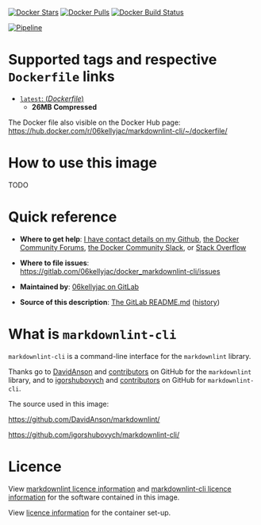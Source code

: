 <!-- markdownlint-disable MD013 -->
[docker_stars_shield]: https://img.shields.io/docker/stars/06kellyjac/markdownlint-cli.svg?style=flat-square
[docker_pulls_shield]: https://img.shields.io/docker/pulls/06kellyjac/markdownlint-cli.svg?style=flat-square
[docker_build_shield]: https://img.shields.io/docker/build/06kellyjac/markdownlint-cli.svg?style=flat-square
[docker_hub]: https://hub.docker.com/r/06kellyjac/markdownlint-cli/

[![Docker Stars][docker_stars_shield]][docker_hub] [![Docker Pulls][docker_pulls_shield]][docker_hub] [![Docker Build Status][docker_build_shield]][docker_hub]

[pipeline_badge]: https://gitlab.com/06kellyjac/docker_markdownlint-cli/badges/master/pipeline.svg
[pipeline_link]: https://gitlab.com/06kellyjac/docker_markdownlint-cli/pipelines

[![Pipeline][pipeline_badge]][pipeline_link]

# Supported tags and respective `Dockerfile` links

[latest_dockerfile]: https://gitlab.com/06kellyjac/docker_markdownlint-cli/blob/master/debian-buster-slim/Dockerfile

- [`latest`: (*Dockerfile*)][latest_dockerfile]
  - **26MB Compressed**

The Docker file also visible on the Docker Hub page: <https://hub.docker.com/r/06kellyjac/markdownlint-cli/~/dockerfile/>

# How to use this image

TODO

# Quick reference

- **Where to get help**:
  [I have contact details on my Github](https://gitlab.com/06kellyjac), [the Docker Community Forums](https://forums.docker.com/), [the Docker Community Slack](https://blog.docker.com/2016/11/introducing-docker-community-directory-docker-community-slack/), or [Stack Overflow](https://stackoverflow.com/search?tab=newest&q=docker)

- **Where to file issues**:
  <https://gitlab.com/06kellyjac/docker_markdownlint-cli/issues>

- **Maintained by**:
  [06kellyjac on GitLab](https://gitlab.com/06kellyjac)

- **Source of this description**:
  [The GitLab README.md](https://gitlab.com/06kellyjac/docker_markdownlint-cli/blob/master/README.md) ([history](https://gitlab.com/06kellyjac/docker_markdownlint-cli/commits/master/README.md))

# What is `markdownlint-cli`

`markdownlint-cli` is a command-line interface for the `markdownlint` library.

Thanks go to [DavidAnson](https://github.com/DavidAnson/) and [contributors](https://github.com/DavidAnson/markdownlint/graphs/contributors) on GitHub for the `markdownlint` library, and to [igorshubovych](https://github.com/igorshubovych/) and [contributors](https://github.com/igorshubovych/markdownlint-cli/graphs/contributors) on GitHub for `markdownlint-cli`.

The source used in this image:

<https://github.com/DavidAnson/markdownlint/>

<https://github.com/igorshubovych/markdownlint-cli/>

# Licence

View [markdownlint licence information](https://github.com/DavidAnson/markdownlint/blob/master/LICENSE) and [markdownlint-cli licence information](https://github.com/igorshubovych/markdownlint-cli/blob/master/LICENSE) for the software contained in this image.

View [licence information](https://gitlab.com/06kellyjac/docker_markdownlint-cli/blob/master/LICENSE) for the container set-up.
